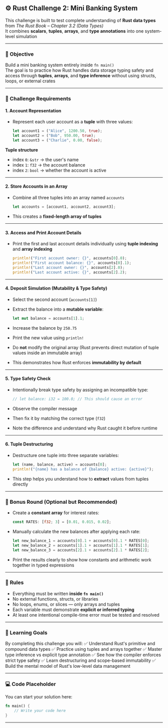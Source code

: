 ## ⚙️ Rust Challenge 2: Mini Banking System  

This challenge is built to test complete understanding of **Rust data types** from *The Rust Book – Chapter 3.2 (Data Types)*  
It combines **scalars**, **tuples**, **arrays**, and **type annotations** into one system-level simulation  

---

### 🎯 Objective  
Build a mini banking system entirely inside `fn main()`  
The goal is to practice how Rust handles data storage typing safety and access through **tuples**, **arrays**, and **type inference** without using structs, loops, or external crates  

---

### 🧩 Challenge Requirements  

#### **1. Account Representation**
- Represent each user account as a **tuple** with three values:  
  ```rust
  let account1 = ("Alice", 1200.50, true);
  let account2 = ("Bob", 950.00, true);
  let account3 = ("Charlie", 0.00, false);
  ```

**Tuple structure**

* index `0`: `&str` → the user's name
* index `1`: `f32` → the account balance
* index `2`: `bool` → whether the account is active

---

#### **2. Store Accounts in an Array**

* Combine all three tuples into an array named `accounts`

  ```rust
  let accounts = [account1, account2, account3];
  ```
* This creates a **fixed-length array of tuples**

---

#### **3. Access and Print Account Details**

* Print the first and last account details individually using **tuple indexing** and **array indexing**

  ```rust
  println!("First account owner: {}", accounts[0].0);
  println!("First account balance: {}", accounts[0].1);
  println!("Last account owner: {}", accounts[2].0);
  println!("Last account active: {}", accounts[2].2);
  ```

---

#### **4. Deposit Simulation (Mutability & Type Safety)**

* Select the second account (`accounts[1]`)
* Extract the balance into a **mutable variable**:

  ```rust
  let mut balance = accounts[1].1;
  ```
* Increase the balance by `250.75`
* Print the new value using `println!`
* Do **not** modify the original array (Rust prevents direct mutation of tuple values inside an immutable array)
* This demonstrates how Rust enforces **immutability by default**

---

#### **5. Type Safety Check**

* Intentionally break type safety by assigning an incompatible type:

  ```rust
  // let balance: i32 = 100.0; // This should cause an error
  ```
* Observe the compiler message
* Then fix it by matching the correct type (`f32`)
* Note the difference and understand why Rust caught it before runtime

---

#### **6. Tuple Destructuring**

* Destructure one tuple into three separate variables:

  ```rust
  let (name, balance, active) = accounts[0];
  println!("{name} has a balance of {balance} active: {active}");
  ```
* This step helps you understand how to **extract** values from tuples directly

---

### 🧠 Bonus Round (Optional but Recommended)

* Create a **constant array** for interest rates:

  ```rust
  const RATES: [f32; 3] = [0.01, 0.015, 0.02];
  ```
* Manually calculate the new balances after applying each rate:

  ```rust
  let new_balance_1 = accounts[0].1 + accounts[0].1 * RATES[0];
  let new_balance_2 = accounts[1].1 + accounts[1].1 * RATES[1];
  let new_balance_3 = accounts[2].1 + accounts[2].1 * RATES[2];
  ```
* Print the results clearly to show how constants and arithmetic work together in typed expressions

---

### 🧰 **Rules**

* Everything must be written **inside `fn main()`**
* No external functions, structs, or libraries
* No loops, enums, or slices — only arrays and tuples
* Each variable must demonstrate **explicit or inferred typing**
* At least one intentional compile-time error must be tested and resolved

---

### 🏁 **Learning Goals**

By completing this challenge you will:
✅ Understand Rust's primitive and compound data types
✅ Practice using tuples and arrays together
✅ Master type inference vs explicit type annotation
✅ See how the compiler enforces strict type safety
✅ Learn destructuring and scope-based immutability
✅ Build the mental model of Rust's low-level data management

---

### 💻 **Code Placeholder**

You can start your solution here:

```rust
fn main() {
    // Write your code here
}
```

---

